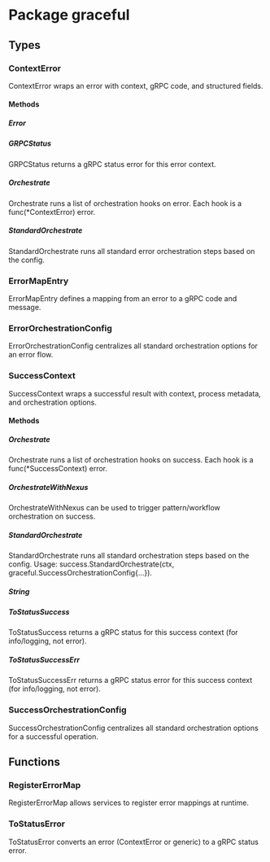 # Package graceful

## Types

### ContextError

ContextError wraps an error with context, gRPC code, and structured fields.

#### Methods

##### Error

##### GRPCStatus

GRPCStatus returns a gRPC status error for this error context.

##### Orchestrate

Orchestrate runs a list of orchestration hooks on error. Each hook is a func(\*ContextError) error.

##### StandardOrchestrate

StandardOrchestrate runs all standard error orchestration steps based on the config.

### ErrorMapEntry

ErrorMapEntry defines a mapping from an error to a gRPC code and message.

### ErrorOrchestrationConfig

ErrorOrchestrationConfig centralizes all standard orchestration options for an error flow.

### SuccessContext

SuccessContext wraps a successful result with context, process metadata, and orchestration options.

#### Methods

##### Orchestrate

Orchestrate runs a list of orchestration hooks on success. Each hook is a func(\*SuccessContext)
error.

##### OrchestrateWithNexus

OrchestrateWithNexus can be used to trigger pattern/workflow orchestration on success.

##### StandardOrchestrate

StandardOrchestrate runs all standard orchestration steps based on the config. Usage:
success.StandardOrchestrate(ctx, graceful.SuccessOrchestrationConfig{...}).

##### String

##### ToStatusSuccess

ToStatusSuccess returns a gRPC status for this success context (for info/logging, not error).

##### ToStatusSuccessErr

ToStatusSuccessErr returns a gRPC status error for this success context (for info/logging, not
error).

### SuccessOrchestrationConfig

SuccessOrchestrationConfig centralizes all standard orchestration options for a successful
operation.

## Functions

### RegisterErrorMap

RegisterErrorMap allows services to register error mappings at runtime.

### ToStatusError

ToStatusError converts an error (ContextError or generic) to a gRPC status error.
